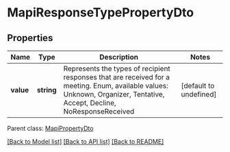 # MapiResponseTypePropertyDto

## Properties
Name | Type | Description | Notes
------------ | ------------- | ------------- | -------------
**value** | **string** | Represents the types of recipient responses that are received for a meeting. Enum, available values: Unknown, Organizer, Tentative, Accept, Decline, NoResponseReceived | [default to undefined]

 Parent class: [MapiPropertyDto](MapiPropertyDto.md)

[[Back to Model list]](README.md#documentation-for-models) [[Back to API list]](README.md#documentation-for-api-endpoints) [[Back to README]](README.md)
